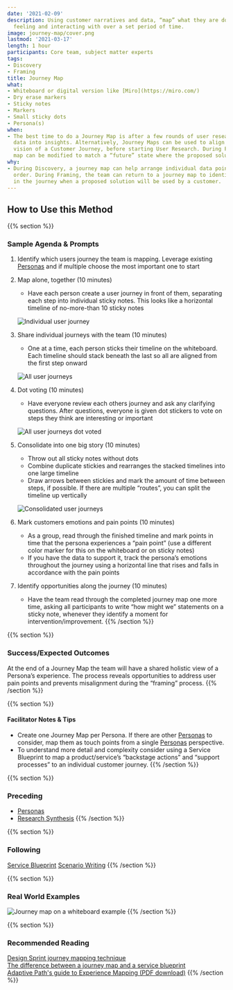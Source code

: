 ```yaml
---
date: '2021-02-09'
description: Using customer narratives and data, “map” what they are doing, thinking,
  feeling and interacting with over a set period of time.
image: journey-map/cover.png
lastmod: '2021-03-17'
length: 1 hour
participants: Core team, subject matter experts
tags:
- Discovery
- Framing
title: Journey Map
what:
- Whiteboard or digital version like [Miro](https://miro.com/)
- Dry erase markers
- Sticky notes
- Markers
- Small sticky dots
- Persona(s)
when:
- The best time to do a Journey Map is after a few rounds of user research, when synthesizing
  data into insights. Alternatively, Journey Maps can be used to align the stakeholder’s
  vision of a Customer Journey, before starting User Research. During Framing, the
  map can be modified to match a “future” state where the proposed solution exists.
why:
- During Discovery, a journey map can help arrange individual data points into chronological
  order. During Framing, the team can return to a journey map to identify the point
  in the journey when a proposed solution will be used by a customer.
---
```


## How to Use this Method

{{% section %}}
### Sample Agenda & Prompts
1. Identify which users journey the team is mapping. Leverage existing [Personas](/practices/personas) and if multiple choose the most important one to start

1. Map alone, together (10 minutes)
   - Have each person create a user journey in front of them, separating each step into individual sticky notes. This looks like a horizontal timeline of no-more-than 10 sticky notes

   ![Individual user journey](/images/practices/journey-map/Step-1.png)

1. Share individual journeys with the team (10 minutes)
   - One at a time, each person sticks their timeline on the whiteboard. Each timeline should stack beneath the last so all are aligned from the first step onward

   ![All user journeys](/images/practices/journey-map/Step-2.png)

1. Dot voting (10 minutes)
   - Have everyone review each others journey and ask any clarifying questions. After questions, everyone is given dot stickers to vote on steps they think are interesting or important

   ![All user journeys dot voted](/images/practices/journey-map/Step-3.png)

1. Consolidate into one big story (10 minutes)
   - Throw out all sticky notes without dots
   - Combine duplicate stickies and rearranges the stacked timelines into one large timeline
   - Draw arrows between stickies and mark the amount of time between steps, if possible. If there are multiple “routes”, you can split the timeline up vertically

   ![Consolidated user journeys](/images/practices/journey-map/Step-4.png)

1. Mark customers emotions and pain points (10 minutes)
   - As a group, read through the finished timeline and mark points in time that the persona experiences a “pain point” (use a different color marker for this on the whiteboard or on sticky notes)
   - If you have the data to support it, track the persona’s emotions throughout the journey using a horizontal line that rises and falls in accordance with the pain points

1. Identify opportunities along the journey (10 minutes)
   - Have the team read through the completed journey map one more time, asking all participants to write “how might we” statements on a sticky note, whenever they identify a moment for intervention/improvement.
{{% /section %}}

{{% section %}}
### Success/Expected Outcomes
At the end of a Journey Map the team will have a shared holistic view of a Persona’s experience. The process reveals opportunities to address user pain points and prevents misalignment during the “framing” process.
{{% /section %}}

{{% section %}}
#### Facilitator Notes & Tips

- Create one Journey Map per Persona. If there are other [Personas](/practices/personas)
 to consider, map them as touch points from a single [Personas](/practices/personas) perspective.
- To understand more detail and complexity consider using a Service Blueprint to map a product/service’s “backstage actions” and “support processes” to an individual customer journey.
{{% /section %}}

{{% section %}}
### Preceding
- [Personas](/practices/personas)
- [Research Synthesis](/practices/research-synthesis)
{{% /section %}}

{{% section %}}
### Following
[Service Blueprint](/practices/service-blueprint)
[Scenario Writing](/practices/scenario-writing)
{{% /section %}}

{{% section %}}
### Real World Examples

![Journey map on a whiteboard example](/images/practices/journey-map/example-1.jpg)
{{% /section %}}

{{% section %}}
### Recommended Reading

[Design Sprint journey mapping technique](https://sprintstories.com/the-design-sprint-note-n-map-a9bf0ca88f51)  
[The difference between a journey map and a service blueprint](https://blog.practicalservicedesign.com/the-difference-between-a-journey-map-and-a-service-blueprint-31a6e24c4a6c)  
[Adaptive Path's guide to Experience Mapping (PDF download)](https://adaptivepath.s3.amazonaws.com/apguide/download/Adaptive_Paths_Guide_to_Experience_Mapping.pdf)
{{% /section %}}